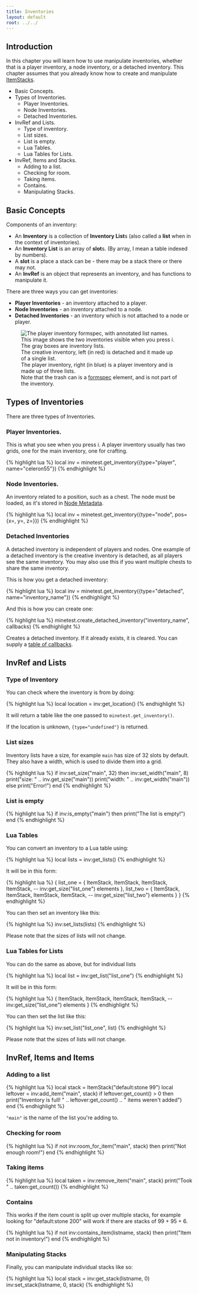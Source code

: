 ```yaml
---
title: Inventories
layout: default
root: ../../
---
```


## Introduction

In this chapter you will learn how to use manipulate inventories, whether that
is a player inventory, a node inventory, or a detached inventory.
This chapter assumes that you already know how to create and manipulate
[ItemStacks](itemstacks.html).

* Basic Concepts.
* Types of Inventories.
	* Player Inventories.
	* Node Inventories.
	* Detached Inventories.
* InvRef and Lists.
	* Type of inventory.
	* List sizes.
	* List is empty.
	* Lua Tables.
	* Lua Tables for Lists.
* InvRef, Items and Stacks.
	* Adding to a list.
	* Checking for room.
	* Taking items.
	* Contains.
	* Manipulating Stacks.

## Basic Concepts

Components of an inventory:

* An **Inventory** is a collection of **Inventory List**s (also called a **list** when in the context of inventories).
* An **Inventory List** is an array of **slot**s. (By array, I mean a table indexed by numbers).
* A **slot** is a place a stack can be - there may be a stack there or there may not.
* An **InvRef** is an object that represents an inventory, and has functions to manipulate it.

There are three ways you can get inventories:

* **Player Inventories** - an inventory attached to a player.
* **Node Inventories** - an inventory attached to a node.
* **Detached Inventories** - an inventory which is not attached to a node or player.

<figure>
	<img src="{{ page.root }}/static/inventories_lists.png" alt="The player inventory formspec, with annotated list names.">
	<figcaption>
		This image shows the two inventories visible when you press i.
		The gray boxes are inventory lists.<br />
		The creative inventory, left (in red) is detached and it made up of a
		single list.<br />
		The player inventory, right (in blue) is a player inventory
		and is made up of three lists.<br />
		Note that the trash can is a <a href="formspecs.html">formspec</a>
		element, and is not part of the inventory.
	</figcaption>
</figure>


## Types of Inventories

There are three types of Inventories.

### Player Inventories.

This is what you see when you press i.
A player inventory usually has two grids, one for the main inventory, one for crafting.

{% highlight lua %}
local inv = minetest.get_inventory({type="player", name="celeron55"})
{% endhighlight %}

### Node Inventories.

An inventory related to a position, such as a chest.
The node must be loaded, as it's stored in [Node Metadata](node_metadata.html).

{% highlight lua %}
local inv = minetest.get_inventory({type="node", pos={x=, y=, z=}})
{% endhighlight %}

### Detached Inventories

A detached inventory is independent of players and nodes.
One example of a detached inventory is the creative inventory is detached,
as all players see the same inventory.
You may also use this if you want multiple chests to share the same inventory.

This is how you get a detached inventory:

{% highlight lua %}
local inv = minetest.get_inventory({type="detached", name="inventory_name"})
{% endhighlight %}

And this is how you can create one:

{% highlight lua %}
minetest.create_detached_inventory("inventory_name", callbacks)
{% endhighlight %}

Creates a detached inventory. If it already exists, it is cleared.
You can supply a [table of callbacks](../lua_api.html#detached-inventory-callbacks).

## InvRef and Lists

### Type of Inventory

You can check where the inventory is from by doing:

{% highlight lua %}
local location = inv:get_location()
{% endhighlight %}

It will return a table like the one passed to `minetest.get_inventory()`.

If the location is unknown, `{type="undefined"}` is returned.

### List sizes

Inventory lists have a size, for example `main` has size of 32 slots by default.
They also have a width, which is used to divide them into a grid.

{% highlight lua %}
if inv:set_size("main", 32) then
	inv:set_width("main", 8)
	print("size:  " .. inv.get_size("main"))
	print("width: " .. inv:get_width("main"))
else
	print("Error!")
end
{% endhighlight %}

<!--The width and height of an inventory in a [formspec](formspecs.html) is
determined by the formspec element, not by the inventory. By that I mean
a list doesn't have a width or height, only the maximum number of stacks/slots.-->

### List is empty

{% highlight lua %}
if inv:is_empty("main") then
	print("The list is empty!")
end
{% endhighlight %}

### Lua Tables

You can convert an inventory to a Lua table using:

{% highlight lua %}
local lists = inv:get_lists()
{% endhighlight %}

It will be in this form:

{% highlight lua %}
{
	list_one = {
		ItemStack,
		ItemStack,
		ItemStack,
		ItemStack,
		-- inv:get_size("list_one") elements
	},
	list_two = {
		ItemStack,
		ItemStack,
		ItemStack,
		ItemStack,
		-- inv:get_size("list_two") elements
	}
}
{% endhighlight %}

You can then set an inventory like this:

{% highlight lua %}
inv:set_lists(lists)
{% endhighlight %}

Please note that the sizes of lists will not change.

### Lua Tables for Lists

You can do the same as above, but for individual lists

{% highlight lua %}
local list = inv:get_list("list_one")
{% endhighlight %}

It will be in this form:

{% highlight lua %}
{
	ItemStack,
	ItemStack,
	ItemStack,
	ItemStack,
	-- inv:get_size("list_one") elements
}
{% endhighlight %}

You can then set the list like this:

{% highlight lua %}
inv:set_list("list_one", list)
{% endhighlight %}

Please note that the sizes of lists will not change.

## InvRef, Items and Items

### Adding to a list

{% highlight lua %}
local stack = ItemStack("default:stone 99")
local leftover = inv:add_item("main", stack)
if leftover:get_count() > 0 then
	print("Inventory is full! " .. leftover:get_count() .. " items weren't added")
end
{% endhighlight %}

`"main"` is the name of the list you're adding to.

### Checking for room

{% highlight lua %}
if not inv:room_for_item("main", stack) then
	print("Not enough room!")
end
{% endhighlight %}

### Taking items

{% highlight lua %}
local taken = inv:remove_item("main", stack)
print("Took " .. taken:get_count())
{% endhighlight %}

### Contains

This works if the item count is split up over multiple stacks,
for example looking for "default:stone 200" will work if there
are stacks of 99 + 95 + 6.

{% highlight lua %}
if not inv:contains_item(listname, stack) then
	print("Item not in inventory!")
end
{% endhighlight %}

### Manipulating Stacks

Finally, you can manipulate individual stacks like so:


{% highlight lua %}
local stack = inv:get_stack(listname, 0)
inv:set_stack(listname, 0, stack)
{% endhighlight %}
